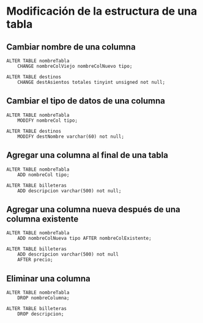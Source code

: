 # Modificación de la estructura de una tabla

## Cambiar nombre de una columna

    ALTER TABLE nombreTabla  
        CHANGE nombreColViejo nombreColNuevo tipo;  

    ALTER TABLE destinos  
        CHANGE destAsientos totales tinyint unsigned not null;

## Cambiar el tipo de datos de una columna

    ALTER TABLE nombreTabla  
        MODIFY nombreCol tipo;

    ALTER TABLE destinos  
        MODIFY destNombre varchar(60) not null;

## Agregar una columna al final de una tabla  

    ALTER TABLE nombreTabla  
        ADD nombreCol tipo;

    ALTER TABLE billeteras  
        ADD descripcion varchar(500) not null;

## Agregar una columna nueva después de una columna existente

    ALTER TABLE nombreTabla  
        ADD nombreColNueva tipo AFTER nombreColExistente;

    ALTER TABLE billeteras  
        ADD descripcion varchar(500) not null
        AFTER precio;

## Eliminar una columna 

    ALTER TABLE nombreTabla  
        DROP nombreColumna;

    ALTER TABLE billeteras  
        DROP descripcion;
